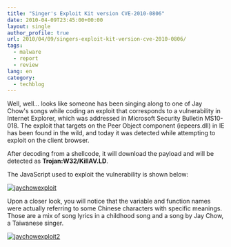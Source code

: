 ```yaml
---
title: "Singer's Exploit Kit version CVE-2010-0806"
date: 2010-04-09T23:45:00+00:00
layout: single
author_profile: true
url: 2010/04/09/singers-exploit-kit-version-cve-2010-0806/
tags:
  - malware
  - report
  - review
lang: en
category: 
  - techblog
---
```

Well, well… looks like someone has been singing along to one of Jay Chow's songs while coding an exploit that corresponds to a vulnerability in Internet Explorer, which was addressed in Microsoft Security Bulletin MS10-018. The exploit that targets on the Peer Object component (iepeers.dll) in IE has been found in the wild, and today it was detected while attempting to exploit on the client browser.

After decoding from a shellcode, it will download the payload and will be detected as **Trojan:W32/KillAV.LD**.

The JavaScript used to exploit the vulnerability is shown below:

[![jaychowexploit](http://lh5.ggpht.com/_vaUVXcmC3OI/S7-0-sRjA2I/AAAAAAAAB4w/nBMJeu-kjc0/jaychowexploit_thumb%5B2%5D.png?imgmax=800 "jaychowexploit")](http://lh4.ggpht.com/_vaUVXcmC3OI/S7-06rsmGZI/AAAAAAAAB4s/VYxiTPoH19c/s1600-h/jaychowexploit%5B4%5D.png) 

Upon a closer look, you will notice that the variable and function names were actually referring to some Chinese characters with specific meanings. Those are a mix of song lyrics in a childhood song and a song by Jay Chow, a Taiwanese singer.

[![jaychowexploit2](http://lh6.ggpht.com/_vaUVXcmC3OI/S7-1HR7hZ1I/AAAAAAAAB44/X3oH_w3nNgI/jaychowexploit2_thumb%5B2%5D.jpg?imgmax=800 "jaychowexploit2")](http://lh4.ggpht.com/_vaUVXcmC3OI/S7-1EzZp6WI/AAAAAAAAB40/CG87BUga2P0/s1600-h/jaychowexploit2%5B4%5D.jpg)